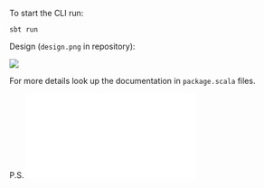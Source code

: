 To start the CLI run:
```
sbt run
```

Design (``design.png`` in repository):

![](design.png)

For more details look up the documentation in ``package.scala`` files. 

P.S. ![Comments](COMMENTS.md)